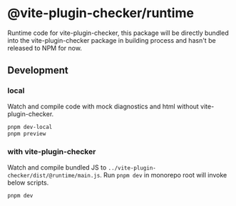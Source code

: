 # @vite-plugin-checker/runtime

Runtime code for vite-plugin-checker, this package will be directly bundled into the vite-plugin-checker package in building process and hasn't be released to NPM for now.

## Development

### local

Watch and compile code with mock diagnostics and html without vite-plugin-checker.

```bash
pnpm dev-local
pnpm preview
```

### with vite-plugin-checker

Watch and compile bundled JS to `../vite-plugin-checker/dist/@runtime/main.js`. Run `pnpm dev` in monorepo root will invoke below scripts.

```bash
pnpm dev
```
